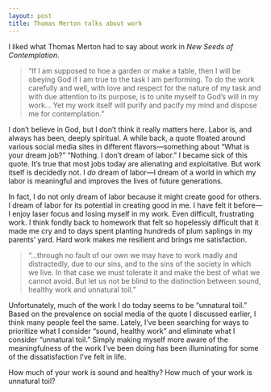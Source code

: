 ```yaml
---
layout: post
title: Thomas Merton talks about work
---
```


I liked what Thomas Merton had to say about work in *New Seeds of Contemplation*. 

>“If I am supposed to hoe a garden or make a table, then I will be obeying God if I am true to the task I am performing. To do the work carefully and well, with love and respect for the nature of my task and with due attention to its purpose, is to unite myself to God’s will in my work… Yet my work itself will purify and pacify my mind and dispose me for contemplation.”

I don’t believe in God, but I don’t think it really matters here. Labor is, and always has been, deeply spiritual. A while back, a quote floated around various social media sites in different flavors—something about “What is your dream job?” “Nothing. I don’t dream of labor.” I became sick of this quote. It’s true that most jobs today are alienating and exploitative. But work itself is decidedly not. I *do* dream of labor—I dream of a world in which my labor is meaningful and improves the lives of future generations.

In fact, I do not only dream of labor because it might create good for others. I dream of labor for its potential in creating good in me. I have felt it before—I enjoy laser focus and losing myself in my work. Even difficult, frustrating work. I think fondly back to homework that felt so hopelessly difficult that it made me cry and to days spent planting hundreds of plum saplings in my parents’ yard. Hard work makes me resilient and brings me satisfaction.

>“...through no fault of our own we may have to work madly and distractedly, due to our sins, and to the sins of the society in which we live. In that case we must tolerate it and make the best of what we cannot avoid. But let us not be blind to the distinction between sound, healthy work and unnatural toil.”

Unfortunately, much of the work I do today seems to be “unnatural toil.” Based on the prevalence on social media of the quote I discussed earlier, I think many people feel the same. Lately, I’ve been searching for ways to prioritize what I consider “sound, healthy work” and eliminate what I consider “unnatural toil.” Simply making myself more aware of the meaningfulness of the work I’ve been doing has been illuminating for some of the dissatisfaction I’ve felt in life. 

How much of your work is sound and healthy? How much of your work is unnatural toil?
